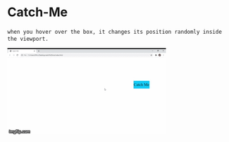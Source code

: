 # Catch-Me
~~~
when you hover over the box, it changes its position randomly inside the viewport.
~~~
![](static/gif/4rk7iv.gif)
